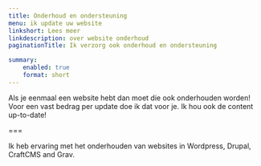 ```yaml
---
title: Onderhoud en ondersteuning
menu: ik update uw website
linkshort: Lees meer
linkdescription: over website onderhoud 
paginationTitle: Ik verzorg ook onderhoud en ondersteuning

summary:
    enabled: true
    format: short
---
```


Als je eenmaal een website hebt dan moet die ook onderhouden worden! Voor een vast bedrag per update doe ik dat voor je. Ik hou ook de content up-to-date!

===

Ik heb ervaring met het onderhouden van websites in Wordpress, Drupal, CraftCMS and Grav.
